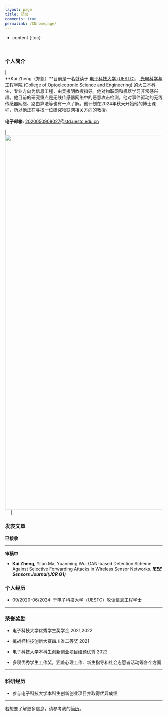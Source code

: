 ```yaml
---
layout: page
title: 郑凯
comments: true
permalink: /CNhomepage/
---
```


* content
{:toc}


<style>
.biblist { }

/* The item */
.biblist li { }

/* You can define custom styles for plstyle field here. */


/*************************************
   The box that contain BibTeX code
 *************************************/
div.noshow { display: none; }
div.BibTeX {
  margin-right: 1%;
  margin-left: 3%;
  margin-top: 1.2em;
  margin-bottom: 1.3em;
  border: 1px solid silver;
  padding: 0.3em 0.5em;
  background: #eeeeee;
}
div.BibTeX pre { font-size: 85%; overflow: auto;  width: 100%; }
</style>

<script>
function toggleBibtex(articleid) {
  var bib = document.getElementById('bib_'+articleid);
  if (bib) {
    if(bib.className.indexOf('BibTeX') != -1) {
    bib.className.indexOf('noshow') == -1?bib.className = 'BibTeX noshow':bib.className = 'BibTeX';
    }
  } else {
    return;
  }
}
</script>



​	
### 个人简介

| <br>**Kai Zheng（郑凯）**目前是一名就读于 <a href="https://www.uestc.edu.cn/">电子科技大学 (UESTC)</a>，[ 光电科学与工程学院 (College of Optoelectronic Science and Engineering)](https://sose.uestc.edu.cn/index.htm/) 的大三本科生，专业方向为信息工程，由吴援明教授指导。他对物联网和机器学习非常感兴趣。他目前的研究重点是无线传感器网络中的恶意攻击检测。他对事件驱动的无线传感器网络、路由算法等也有一点了解。他计划在2024年秋天开始他的博士课程，所以他正在寻找一位研究物联网相关方向的教授。 <br> <br> **电子邮箱:** <2020050908027@std.uestc.edu.cn> <br> <br>| &emsp;<img src="http://AiaIKai.github.io/KaiZheng.jpg" width='1200'>&emsp; |

### 发表文章

**已接收**

---

**审稿中**

* **Kai Zheng**, Yilun Ma, Yuanming Wu. GAN-based Detection Scheme Against Selective Forwarding Attacks in Wireless Sensor Networks. ***IEEE Sensors Journal(JCR Q1)***

### 个人经历 


* 09/2020-06/2024: 于电子科技大学（UESTC）攻读信息工程学士

---

### 荣誉奖励

* 电子科技大学优秀学生奖学金 2021,2022

* 挑战杯科技创新大赛四川省二等奖 2021

* 电子科技大学本科生创新创业项目结题优秀 2022

* 多项优秀学生工作奖，涵盖心理工作、新生指导和社会志愿者活动等各个方面


---

### 科研经历

* 参与电子科技大学本科生创新创业项目并取得优异成绩

---

若想要了解更多信息，请参考我的<a href="http://AiaIKai.github.io/CV_CN.pdf">简历</a>。

<script type="text/javascript" src="//rf.revolvermaps.com/0/0/6.js?i=573geowbknl&amp;m=7&amp;c=ffc000&amp;cr1=ffffff&amp;f=arial&amp;l=1&amp;s=170&amp;bv=70" async="async"></script>





